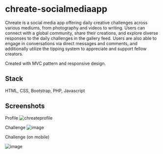 # chreate-socialmediaapp
Chreate is a social media app offering daily creative challenges across various mediums, from photography and videos to writing. Users can connect with a global community, share their creations, and explore diverse responses to the daily challenges in the gallery feed. Users are also able to engage in conversations via direct messages and comments, and additionally utilize the tipping system to appreciate and support fellow creators. 

Created with MVC pattern and responsive design.

## Stack
HTML, CSS, Bootstrap, PHP, Javascript
## Screenshots

Profile
![chreateprofile](https://github.com/daniellekcodes/chreate-socialmediaapp/assets/148761488/48eac69a-1b17-49d6-afe1-8f51d70819a2)

Challenge
![image](https://github.com/daniellekcodes/chreate-socialmediaapp/assets/148761488/046957fa-7094-4d56-adc5-3a6053cecd36)

Challenge (on mobile)

![image](https://github.com/daniellekcodes/chreate-socialmediaapp/assets/148761488/1482718f-628a-46a3-b25e-2cb5024da5eb)


 
